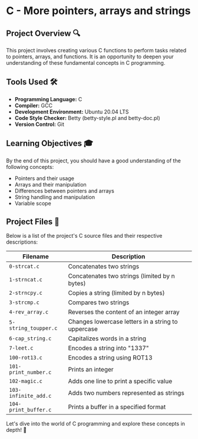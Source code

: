 # C - More pointers, arrays and strings

## Project Overview :mag:

This project involves creating various C functions to perform tasks related to pointers, arrays, and functions. It is an opportunity to deepen your understanding of these fundamental concepts in C programming.

## Tools Used :hammer_and_wrench:

- **Programming Language:** C
- **Compiler:** GCC
- **Development Environment:** Ubuntu 20.04 LTS
- **Code Style Checker:** Betty (betty-style.pl and betty-doc.pl)
- **Version Control:** Git

## Learning Objectives :mortar_board:

By the end of this project, you should have a good understanding of the following concepts:

- Pointers and their usage
- Arrays and their manipulation
- Differences between pointers and arrays
- String handling and manipulation
- Variable scope

## Project Files :page_facing_up:

Below is a list of the project's C source files and their respective descriptions:

| Filename             | Description                                      |
| -------------------- | ------------------------------------------------ |
| `0-strcat.c`         | Concatenates two strings                        |
| `1-strncat.c`        | Concatenates two strings (limited by n bytes)   |
| `2-strncpy.c`        | Copies a string (limited by n bytes)            |
| `3-strcmp.c`         | Compares two strings                            |
| `4-rev_array.c`      | Reverses the content of an integer array       |
| `5-string_toupper.c` | Changes lowercase letters in a string to uppercase |
| `6-cap_string.c`     | Capitalizes words in a string                   |
| `7-leet.c`           | Encodes a string into "1337"                   |
| `100-rot13.c`        | Encodes a string using ROT13                    |
| `101-print_number.c` | Prints an integer                               |
| `102-magic.c`        | Adds one line to print a specific value         |
| `103-infinite_add.c` | Adds two numbers represented as strings         |
| `104-print_buffer.c` | Prints a buffer in a specified format           |


Let's dive into the world of C programming and explore these concepts in depth! :rocket: